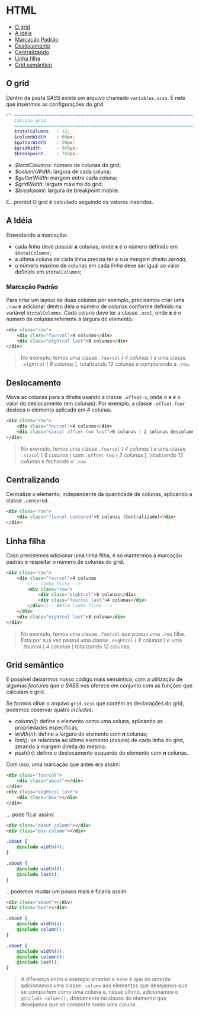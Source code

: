 # HTML

* [O grid](#o-grid)
* [A idéia](#a-idia)
* [Marcação Padrão](#marcao-padro)
* [Deslocamento](#deslocamento)
* [Centralizando](#centralizando)
* [Linha filha](#linha-filha)
* [Grid semântico](#grid-semntico)

## O grid

Dentro da pasta *SASS* existe um arquivo chamado `variables.scss`. É nele que inserimos as configurações do grid.

```scss
/* ==========================================================================
   Cálculo grid
   ========================================================================== */
   $totalColumns   : 12;
   $columnWidth    : 60px;
   $gutterWidth    : 20px;
   $gridWidth      : 940px;
   $breakpoint:    : 768px;
```

- *$totalColumns*: número de colunas do grid;
- *$columnWidth*: largura de cada coluna;
- *$gutterWidth*: margem entre cada coluna;
- *$gridWidth*: largura máxima do grid;
- *$breakpoint*: largura de breakpoint mobile.

E.. pronto! O grid é calculado seguindo os valores inseridos.

## A Idéia

Entendendo a marcação: 

- cada *linha* deve possuir **x** colunas, onde **x** é o número definido  em `$totalColumns`;
- a última coluna de cada linha precisa ter a sua *margem direita zerada*;
- o número máximo de colunas em cada *linha* deve ser igual ao valor definido em `$totalColumns`;

### Marcação Padrão

Para criar um layout de duas colunas por exemplo, precisamos criar uma `.row` e adicionar dentro dela o número de colunas conforme definido na variável `$totalColumns`. Cada coluna deve ter a classe `.xcol`, onde **x** é o número de colunas referente à largura do elemento.

```html
<div class="row">
    <div class="fourcol">4 colunas</div>
    <div class="eightcol last">8 colunas</div>
</div>
```
> No exemplo, temos uma classe `.fourcol` ( *4 colunas* ) e uma classe `.eightcol` ( *8 colunas* ), totalizando 12 colunas e completando a `.row`.

## Deslocamento

Mova as colunas para a direita usando a classe `.offset-x`, onde o **x** é o valor do deslocamento (em colunas). Por exemplo, a classe `.offset-four` desloca o elemento aplicado em 4 colunas.

```html
<div class="row">
    <div class="fourcol">4 colunas</div>
    <div class="sixcol offset-two last">6 colunas | 2 colunas descolamento</div>
</div>
```

> No exemplo, temos uma classe `.fourcol` ( *4 colunas* ) e uma classe `.sixcol` ( *6 colunas* ) com `.offset-two` ( *2 colunas* ), totalizando 12 colunas e fechando o `.row`.

## Centralizando

Centralize o elemento, independente da quantidade de colunas, aplicando a classe `.centered`. 

```html
<div class="row">
    <div class="fivecol centered">5 colunas (Centralizado)</div>
</div>
```

## Linha filha

Caso precisemos adicionar uma linha filha, é só mantermos a marcação padrão e respeitar o número de colunas do grid.

```html
<div class="row">
    <div class="fourcol">4 colunas
        <!-- linha filha -->
        <div class="row">
            <div class="eightcol">8 colunas</div>
            <div class="fourcol last">4 colunas</div>
        </div><!-- ##fim linha filha -->
    </div>
    <div class="eightcol last">8 coluna</div>
</div>
```
> No exemplo, temos uma classe `.fourcol` que possui uma `.row` filha. Esta por sua vez possui uma classe `.eightcol` ( *8 colunas* ) e uma `.fourcol ( *4 colunas* ) totalizando 12 colunas.

## Grid semântico

É possível deixarmos nosso código mais semântico, com a utilização de algumas *features* que o *SASS* nos oferece em conjunto com as funções que calculam o grid.

Se formos olhar o arquivo `grid.scss` que contém as declarações do grid, podemos observar quatro *includes*: 

- *column()*: define o elemento como uma coluna, aplicando as propriedades específicas;
- *width(n)*: define a largura do elemento com **n** colunas;
- *last()*: se relaciona ao último elemento (coluna) de cada linha do grid, zerando a margem direita do mesmo;
- *push(n)*: define o deslocamento esquerdo do elemento com **n** colunas.

Com isso, uma marcação que antes era assim:

```html
<div class="fourcol">
    <div class="about"></div>
</div>
<div class="eightcol last">
    <div class="box"></div>
</div>
```

... pode ficar assim:

```html
<div class="about column"></div>
<div class="box column"></div>
```

```scss
.about {
    @include width(4);
}

.about {
    @include width(8);
    @include last();
}
```

.. podemos mudar um pouco mais e ficaria assim:

```html
<div class="about"></div>
<div class="box"></div>
```

```scss
.about {
    @include width(4);
    @include column();
}

.about {
    @include width(8);
    @include column();
    @include last();
}
```

> A diferença entre o exemplo anterior e esse é que no anterior adicionamos uma classe `.column` aos elementos que desejamos que se comportem como uma coluna e, nesse último, adicionamos o `@include column();` diretamente na classe do elemento que desejamos que se comporte como uma coluna.
